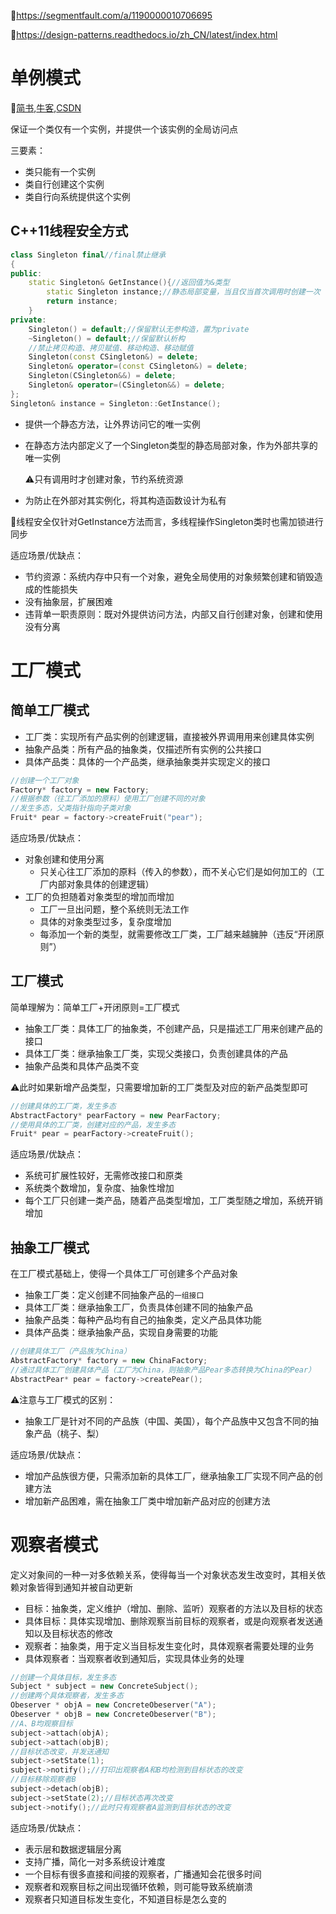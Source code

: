 :link:https://segmentfault.com/a/1190000010706695

:link:https://design-patterns.readthedocs.io/zh_CN/latest/index.html

# 单例模式

:link:[简书](https://www.jianshu.com/p/edab2673ee6c),[牛客](https://www.nowcoder.com/tutorial/93/f982cd252694499181bcf1bb83780cad),[CSDN](https://www.cnblogs.com/sunchaothu/p/10389842.html)

保证一个类仅有一个实例，并提供一个该实例的全局访问点

三要素：

- 类只能有一个实例
- 类自行创建这个实例
- 类自行向系统提供这个实例

## C++11线程安全方式

```cpp
class Singleton final//final禁止继承
{
public:
    static Singleton& GetInstance(){//返回值为&类型
        static Singleton instance;//静态局部变量，当且仅当首次调用时创建一次
        return instance;
    }
private:
    Singleton() = default;//保留默认无参构造，置为private
    ~Singleton() = default;//保留默认析构
    //禁止拷贝构造、拷贝赋值、移动构造、移动赋值 
    Singleton(const CSingleton&) = delete;
    Singleton& operator=(const CSingleton&) = delete;
    Singleton(CSingleton&&) = delete;
    Singleton& operator=(CSingleton&&) = delete;
};
Singleton& instance = Singleton::GetInstance();
```

- 提供一个静态方法，让外界访问它的唯一实例

- 在静态方法内部定义了一个Singleton类型的静态局部对象，作为外部共享的唯一实例

  :warning:只有调用时才创建对象，节约系统资源

- 为防止在外部对其实例化，将其构造函数设计为私有

:rotating_light:线程安全仅针对GetInstance方法而言，多线程操作Singleton类时也需加锁进行同步

适应场景/优缺点：

- 节约资源：系统内存中只有一个对象，避免全局使用的对象频繁创建和销毁造成的性能损失
- 没有抽象层，扩展困难
- 违背单一职责原则：既对外提供访问方法，内部又自行创建对象，创建和使用没有分离

# 工厂模式

## 简单工厂模式

- 工厂类：实现所有产品实例的创建逻辑，直接被外界调用用来创建具体实例
- 抽象产品类：所有产品的抽象类，仅描述所有实例的公共接口
- 具体产品类：具体的一个产品类，继承抽象类并实现定义的接口

```cpp
//创建一个工厂对象
Factory* factory = new Factory;
//根据参数（往工厂添加的原料）使用工厂创建不同的对象
//发生多态，父类指针指向子类对象
Fruit* pear = factory->createFruit("pear");
```

适应场景/优缺点：

- 对象创建和使用分离
  - 只关心往工厂添加的原料（传入的参数），而不关心它们是如何加工的（工厂内部对象具体的创建逻辑）
- 工厂的负担随着对象类型的增加而增加
  - 工厂一旦出问题，整个系统则无法工作
  - 具体的对象类型过多，复杂度增加
  - 每添加一个新的类型，就需要修改工厂类，工厂越来越臃肿（违反“开闭原则”）

## 工厂模式

简单理解为：简单工厂+开闭原则=工厂模式

- 抽象工厂类：具体工厂的抽象类，不创建产品，只是描述工厂用来创建产品的接口
- 具体工厂类：继承抽象工厂类，实现父类接口，负责创建具体的产品
- 抽象产品类和具体产品类不变

:warning:此时如果新增产品类型，只需要增加新的工厂类型及对应的新产品类型即可

```cpp
//创建具体的工厂类，发生多态
AbstractFactory* pearFactory = new PearFactory;
//使用具体的工厂类，创建对应的产品，发生多态
Fruit* pear = pearFactory->createFruit();
```

适应场景/优缺点：

- 系统可扩展性较好，无需修改接口和原类
- 系统类个数增加，复杂度、抽象性增加
- 每个工厂只创建一类产品，随着产品类型增加，工厂类型随之增加，系统开销增加

## 抽象工厂模式

在工厂模式基础上，使得一个具体工厂可创建多个产品对象

- 抽象工厂类：定义创建不同抽象产品的``一组接口``
- 具体工厂类：继承抽象工厂，负责具体创建不同的抽象产品
- 抽象产品类：每种产品均有自己的抽象类，定义产品具体功能
- 具体产品类：继承抽象产品，实现自身需要的功能

```cpp
//创建具体工厂（产品族为China）
AbstractFactory* factory = new ChinaFactory;
//通过具体工厂创建具体产品（工厂为China，则抽象产品Pear多态转换为China的Pear）
AbstractPear* pear = factory->createPear();
```

:warning:注意与工厂模式的区别：

- 抽象工厂是针对不同的产品族（中国、美国），每个产品族中又包含不同的抽象产品（桃子、梨）

适应场景/优缺点：

- 增加产品族很方便，只需添加新的具体工厂，继承抽象工厂实现不同产品的创建方法
- 增加新产品困难，需在抽象工厂类中增加新产品对应的创建方法

# 观察者模式

定义对象间的一种一对多依赖关系，使得每当一个对象状态发生改变时，其相关依赖对象皆得到通知并被自动更新

- 目标：抽象类，定义维护（增加、删除、监听）观察者的方法以及目标的状态
- 具体目标：具体实现增加、删除观察当前目标的观察者，或是向观察者发送通知以及目标状态的修改
- 观察者：抽象类，用于定义当目标发生变化时，具体观察者需要处理的业务
- 具体观察者：当观察者收到通知后，实现具体业务的处理

```cpp
//创建一个具体目标，发生多态
Subject * subject = new ConcreteSubject();
//创建两个具体观察者，发生多态
Obeserver * objA = new ConcreteObeserver("A");
Obeserver * objB = new ConcreteObeserver("B");
//A、B均观察目标
subject->attach(objA);
subject->attach(objB);
//目标状态改变，并发送通知
subject->setState(1);
subject->notify();//打印出观察者A和B均检测到目标状态的改变
//目标移除观察者B
subject->detach(objB);
subject->setState(2);//目标状态再次改变
subject->notify();//此时只有观察者A监测到目标状态的改变
```

适应场景/优缺点：

- 表示层和数据逻辑层分离
- 支持广播，简化一对多系统设计难度
- 一个目标有很多直接和间接的观察者，广播通知会花很多时间
- 观察者和观察目标之间出现循环依赖，则可能导致系统崩溃
- 观察者只知道目标发生变化，不知道目标是怎么变的